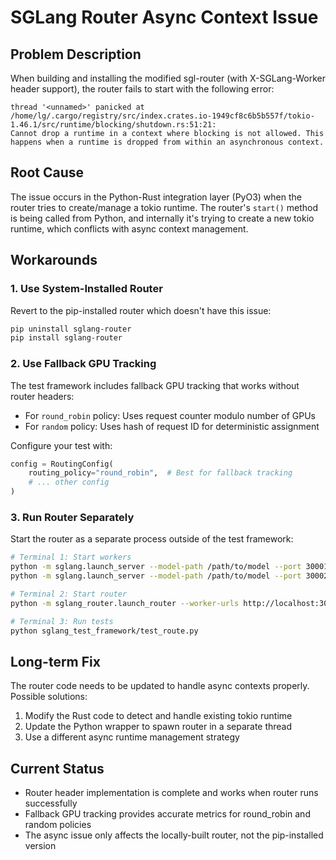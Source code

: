 # SGLang Router Async Context Issue

## Problem Description

When building and installing the modified sgl-router (with X-SGLang-Worker header support), the router fails to start with the following error:

```
thread '<unnamed>' panicked at /home/lg/.cargo/registry/src/index.crates.io-1949cf8c6b5b557f/tokio-1.46.1/src/runtime/blocking/shutdown.rs:51:21:
Cannot drop a runtime in a context where blocking is not allowed. This happens when a runtime is dropped from within an asynchronous context.
```

## Root Cause

The issue occurs in the Python-Rust integration layer (PyO3) when the router tries to create/manage a tokio runtime. The router's `start()` method is being called from Python, and internally it's trying to create a new tokio runtime, which conflicts with async context management.

## Workarounds

### 1. Use System-Installed Router

Revert to the pip-installed router which doesn't have this issue:

```bash
pip uninstall sglang-router
pip install sglang-router
```

### 2. Use Fallback GPU Tracking

The test framework includes fallback GPU tracking that works without router headers:

- For `round_robin` policy: Uses request counter modulo number of GPUs
- For `random` policy: Uses hash of request ID for deterministic assignment

Configure your test with:

```python
config = RoutingConfig(
    routing_policy="round_robin",  # Best for fallback tracking
    # ... other config
)
```

### 3. Run Router Separately

Start the router as a separate process outside of the test framework:

```bash
# Terminal 1: Start workers
python -m sglang.launch_server --model-path /path/to/model --port 30001 &
python -m sglang.launch_server --model-path /path/to/model --port 30002 &

# Terminal 2: Start router
python -m sglang_router.launch_router --worker-urls http://localhost:30001 http://localhost:30002

# Terminal 3: Run tests
python sglang_test_framework/test_route.py
```

## Long-term Fix

The router code needs to be updated to handle async contexts properly. Possible solutions:

1. Modify the Rust code to detect and handle existing tokio runtime
2. Update the Python wrapper to spawn router in a separate thread
3. Use a different async runtime management strategy

## Current Status

- Router header implementation is complete and works when router runs successfully
- Fallback GPU tracking provides accurate metrics for round_robin and random policies
- The async issue only affects the locally-built router, not the pip-installed version